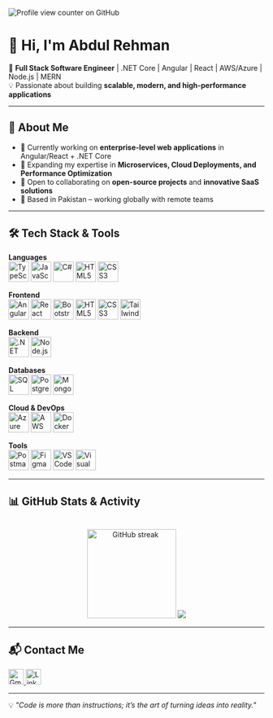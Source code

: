 ![Profile view counter on GitHub](https://komarev.com/ghpvc/?username=Abdul-RehmanMalik)

# 👋 Hi, I'm Abdul Rehman

🚀 **Full Stack Software Engineer** | .NET Core | Angular | React | AWS/Azure | Node.js | MERN  
💡 Passionate about building **scalable, modern, and high-performance applications**

---

## 🌟 About Me
- 🔭 Currently working on **enterprise-level web applications** in Angular/React + .NET Core  
- 🌱 Expanding my expertise in **Microservices, Cloud Deployments, and Performance Optimization**  
- 🤝 Open to collaborating on **open-source projects** and **innovative SaaS solutions**  
- 📍 Based in Pakistan – working globally with remote teams

---

## 🛠 Tech Stack & Tools

<p align="center">

  <!-- Languages -->
  <strong>Languages</strong><br/>
  <img src="https://cdn.jsdelivr.net/gh/devicons/devicon/icons/typescript/typescript-original.svg" height="40" alt="TypeScript" />
  <img src="https://cdn.jsdelivr.net/gh/devicons/devicon/icons/javascript/javascript-original.svg" height="40" alt="JavaScript" />
  <img src="https://cdn.jsdelivr.net/gh/devicons/devicon/icons/csharp/csharp-original.svg" height="40" alt="C#" />
  <img src="https://cdn.jsdelivr.net/gh/devicons/devicon/icons/html5/html5-original.svg" height="40" alt="HTML5" />
  <img src="https://cdn.jsdelivr.net/gh/devicons/devicon/icons/css3/css3-original.svg" height="40" alt="CSS3" />

  
  <!-- Frontend -->
<strong>Frontend</strong><br/>
<img src="https://cdn.jsdelivr.net/gh/devicons/devicon/icons/angularjs/angularjs-original.svg" height="40" alt="Angular" />
<img src="https://cdn.jsdelivr.net/gh/devicons/devicon/icons/react/react-original.svg" height="40" alt="React" />
<img src="https://cdn.jsdelivr.net/gh/devicons/devicon/icons/bootstrap/bootstrap-original.svg" height="40" alt="Bootstrap" />
<img src="https://cdn.jsdelivr.net/gh/devicons/devicon/icons/html5/html5-original.svg" height="40" alt="HTML5" />
<img src="https://cdn.jsdelivr.net/gh/devicons/devicon/icons/css3/css3-original.svg" height="40" alt="CSS3" />
<img src="https://cdn.jsdelivr.net/gh/devicons/devicon/icons/tailwindcss/tailwindcss-original.svg" height="40" alt="Tailwind CSS" />


  
  <!-- Backend -->
<strong>Backend</strong><br/>
<img src="https://cdn.jsdelivr.net/gh/devicons/devicon/icons/dotnetcore/dotnetcore-original.svg" height="40" alt=".NET Core" />
<img src="https://cdn.jsdelivr.net/gh/devicons/devicon/icons/nodejs/nodejs-original-wordmark.svg" height="40" alt="Node.js" />



  <!-- Databases -->
<strong>Databases</strong><br/>
<img src="https://cdn.jsdelivr.net/gh/devicons/devicon/icons/mysql/mysql-original.svg" height="40" alt="SQL" />
<img src="https://cdn.jsdelivr.net/gh/devicons/devicon/icons/postgresql/postgresql-original.svg" height="40" alt="PostgreSQL" />
<img src="https://cdn.jsdelivr.net/gh/devicons/devicon/icons/mongodb/mongodb-original.svg" height="40" alt="MongoDB" />


  <!-- Cloud & DevOps -->
<!-- Cloud & DevOps -->
<strong>Cloud & DevOps</strong><br/>
<img src="https://cdn.jsdelivr.net/gh/devicons/devicon/icons/azure/azure-original.svg" height="40" alt="Azure" />
<img src="https://download.logo.wine/logo/Amazon_Web_Services/Amazon_Web_Services-Logo.wine.png" height="40" alt="AWS" />
<img src="https://cdn.jsdelivr.net/gh/devicons/devicon/icons/docker/docker-original.svg" height="40" alt="Docker" />




  <!-- Tools -->
<strong>Tools</strong><br/>
<img src="https://cdn.jsdelivr.net/gh/devicons/devicon/icons/postman/postman-original.svg" height="40" alt="Postman" />
<img src="https://cdn.jsdelivr.net/gh/devicons/devicon/icons/figma/figma-original.svg" height="40" alt="Figma" />
<img src="https://cdn.jsdelivr.net/gh/devicons/devicon/icons/vscode/vscode-original.svg" height="40" alt="VS Code" />
<img src="https://cdn.jsdelivr.net/gh/devicons/devicon/icons/visualstudio/visualstudio-plain.svg" height="40" alt="Visual Studio" />


</p>

---

## 📊 GitHub Stats & Activity

<div align="center">
  
  <!-- Streak -->
  <br/>
  <img
    src="https://streak-stats.demolab.com?user=Abdul-RehmanMalik&hide_border=true&background=0D1117&ring=7D5FFF&fire=00F5FF&currStreakNum=F5F5F5&sideNums=F5F5F5&currStreakLabel=00F5FF&sideLabels=AAAAAA&dates=AAAAAA"
    height="175"
    alt="GitHub streak"
  />

<img src="https://github-readme-activity-graph.vercel.app/graph?username=Abdul-RehmanMalik&theme=react-dark&bg_color=0D1117&hide_border=true&line=00F5FF&point=7D5FFF" />

</div>

---

## 📬 Contact Me

  <a href="mailto:abdulrehmanmalikofficial2@gmail.com">
    <img src="https://cdn.jsdelivr.net/gh/devicons/devicon/icons/google/google-original.svg" height="30" alt="Gmail" />
  </a>

  <a href="https://linkedin.com/in/abdulrmalik" target="_blank">
    <img src="https://cdn.jsdelivr.net/gh/devicons/devicon/icons/linkedin/linkedin-original.svg" height="30" alt="LinkedIn" />
  </a>

---

💡 _"Code is more than instructions; it’s the art of turning ideas into reality."_

